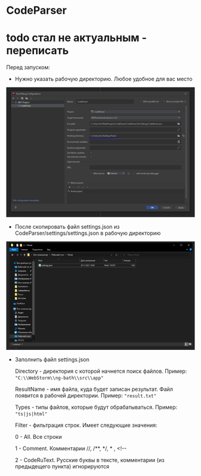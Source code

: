 # CodeParser

# todo стал не актуальным - переписать

Перед запуском:
 
 - Нужно указать рабочую директорию. Любое удобное для вас место 
 
![img.png](readme/img.png)

 - После скопировать файл settings.json из CodeParser/settings/settings.json в рабочую директорию

![img_1.png](readme/img_1.png)

 - Заполнить файл settings.json

   
   Directory - директория с которой начнется поиск файлов. Пример:  `"C:\\WebStorm\\ng-bath\\src\\app"`

   ResultName - имя файла, куда будет записан результат. Файл появится в рабочей директории. Пример: `"result.txt"`

   Types - типы файлов, которые будут обрабатываться. Пример: `"ts|js|html"`

   Filter - фильтрация строк. Имеет следующие значения:

     0 - All. Все строки

     1 - Comment. Комментарии //, /**, */, * , <!--

     2 - CodeRuText. Русские буквы в тексте, комментарии (из предыдещего пункта) игнорируются

